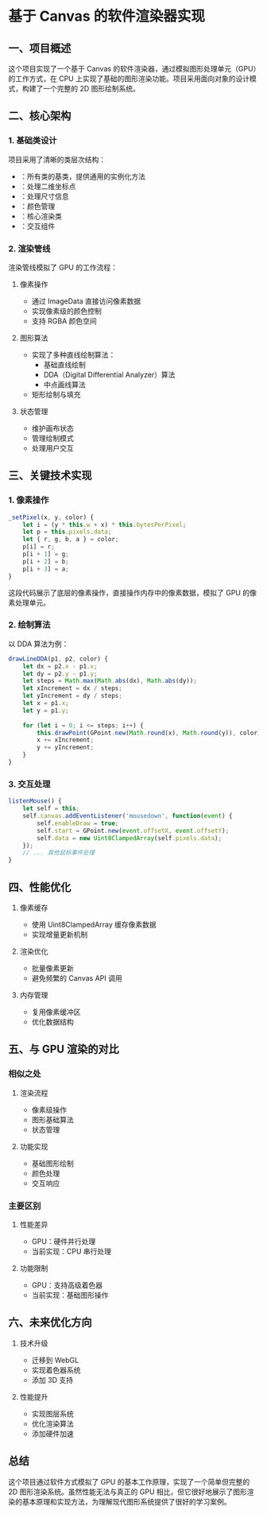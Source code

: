 


          
# 基于 Canvas 的软件渲染器实现

## 一、项目概述

这个项目实现了一个基于 Canvas 的软件渲染器，通过模拟图形处理单元（GPU）的工作方式，在 CPU 上实现了基础的图形渲染功能。项目采用面向对象的设计模式，构建了一个完整的 2D 图形绘制系统。

## 二、核心架构

### 1. 基础类设计

项目采用了清晰的类层次结构：

- <mcsymbol name="GObject" filename="g_object.js" path="/Users/lichao/Desktop/coding/图形绘制系统/code2/g_object.js" startline="1" type="class"></mcsymbol>：所有类的基类，提供通用的实例化方法
- <mcsymbol name="GPoint" filename="g_point.js" path="/Users/lichao/Desktop/coding/图形绘制系统/code2/g_point.js" startline="1" type="class"></mcsymbol>：处理二维坐标点
- <mcsymbol name="GSize" filename="g_size.js" path="/Users/lichao/Desktop/coding/图形绘制系统/code2/g_size.js" startline="1" type="class"></mcsymbol>：处理尺寸信息
- <mcsymbol name="GColor" filename="g_color.js" path="/Users/lichao/Desktop/coding/图形绘制系统/code2/g_color.js" startline="1" type="class"></mcsymbol>：颜色管理
- <mcsymbol name="GCanvas" filename="g_canvas.js" path="/Users/lichao/Desktop/coding/图形绘制系统/code2/g_canvas.js" startline="1" type="class"></mcsymbol>：核心渲染类
- <mcsymbol name="GButton" filename="g_button.js" path="/Users/lichao/Desktop/coding/图形绘制系统/code2/g_button.js" startline="1" type="class"></mcsymbol>：交互组件

### 2. 渲染管线

渲染管线模拟了 GPU 的工作流程：

1. 像素操作
   - 通过 ImageData 直接访问像素数据
   - 实现像素级的颜色控制
   - 支持 RGBA 颜色空间

2. 图形算法
   - 实现了多种直线绘制算法：
     - 基础直线绘制
     - DDA（Digital Differential Analyzer）算法
     - 中点画线算法
   - 矩形绘制与填充

3. 状态管理
   - 维护画布状态
   - 管理绘制模式
   - 处理用户交互

## 三、关键技术实现

### 1. 像素操作

```javascript
_setPixel(x, y, color) {
    let i = (y * this.w + x) * this.bytesPerPixel;
    let p = this.pixels.data;
    let { r, g, b, a } = color;
    p[i] = r;
    p[i + 1] = g;
    p[i + 2] = b;
    p[i + 3] = a;
}
```

这段代码展示了底层的像素操作，直接操作内存中的像素数据，模拟了 GPU 的像素处理单元。

### 2. 绘制算法

以 DDA 算法为例：

```javascript
drawLineDDA(p1, p2, color) {
    let dx = p2.x - p1.x;
    let dy = p2.y - p1.y;
    let steps = Math.max(Math.abs(dx), Math.abs(dy));
    let xIncrement = dx / steps;
    let yIncrement = dy / steps;
    let x = p1.x;
    let y = p1.y;
    
    for (let i = 0; i <= steps; i++) {
        this.drawPoint(GPoint.new(Math.round(x), Math.round(y)), color);
        x += xIncrement;
        y += yIncrement;
    }
}
```

### 3. 交互处理

```javascript
listenMouse() {
    let self = this;
    self.canvas.addEventListener('mousedown', function(event) {
        self.enableDraw = true;
        self.start = GPoint.new(event.offsetX, event.offsetY);
        self.data = new Uint8ClampedArray(self.pixels.data);
    });
    // ... 其他鼠标事件处理
}
```

## 四、性能优化

1. 像素缓存
   - 使用 Uint8ClampedArray 缓存像素数据
   - 实现增量更新机制

2. 渲染优化
   - 批量像素更新
   - 避免频繁的 Canvas API 调用

3. 内存管理
   - 复用像素缓冲区
   - 优化数据结构

## 五、与 GPU 渲染的对比

### 相似之处

1. 渲染流程
   - 像素级操作
   - 图形基础算法
   - 状态管理

2. 功能实现
   - 基础图形绘制
   - 颜色处理
   - 交互响应

### 主要区别

1. 性能差异
   - GPU：硬件并行处理
   - 当前实现：CPU 串行处理

2. 功能限制
   - GPU：支持高级着色器
   - 当前实现：基础图形操作

## 六、未来优化方向

1. 技术升级
   - 迁移到 WebGL
   - 实现着色器系统
   - 添加 3D 支持

2. 性能提升
   - 实现图层系统
   - 优化渲染算法
   - 添加硬件加速

## 总结

这个项目通过软件方式模拟了 GPU 的基本工作原理，实现了一个简单但完整的 2D 图形渲染系统。虽然性能无法与真正的 GPU 相比，但它很好地展示了图形渲染的基本原理和实现方法，为理解现代图形系统提供了很好的学习案例。
        